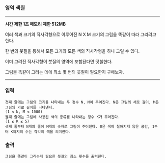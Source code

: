 ### 영역 색칠
---
**시간 제한 1초 메모리 제한 512MB** 

여러 색과 크기의 직사각형으로 이루어진 N X M 크기의 그림을 똑같이 따라 그리려고 한다.

한 번의 붓질을 통해서 모든 크기와 모든 색의 직사각형을 하나 그릴 수 있다. 

이미 그려진 직사각형이 붓질의 영역에 포함된다면 덧칠한다.

그림을 똑같이 그리는 데에 최소 몇 번의 붓질이 필요한지 구해보자.

---

### 입력
```
첫째 줄에는 그림의 크기를 나타내는 두 정수 N, M이 주어진다. N은 그림의 세로 길이, M은 그림의 가로 길이를 나타낸다.
(1 ≤ N, M ≤ 1000)
둘째 줄에는 그림에 사용된 색의 종류를 나타내는 정수 K가 주어진다.
(1 ≤ K ≤ 5)
셋째 줄부터 N개의 줄에 M개의 숫자로 그림이 주어진다. 0은 색이 칠해지지 않은 공간, 1부터 K까지의 수는 각각의 색을 의미한다.
```
### 출력
```
그림을 똑같이 그리는데 필요한 붓질의 최소 횟수를 출력한다.
```
